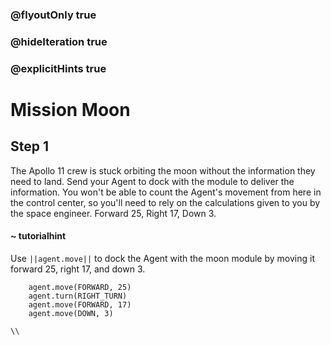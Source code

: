 ### @flyoutOnly true
### @hideIteration true
### @explicitHints true

# Mission Moon

## Step 1
The Apollo 11 crew is stuck orbiting the moon without the information they need to land. Send your Agent to dock with the module to deliver the information. You won't be able to count the Agent's movement from here in the control center, so you'll need to rely on the calculations given to you by the space engineer. Forward 25, Right 17, Down 3.


#### ~ tutorialhint 
Use ``||agent.move||`` to dock the Agent with the moon module by moving it forward 25, right 17, and down 3.

```ghost
    agent.move(FORWARD, 25)
    agent.turn(RIGHT_TURN)
    agent.move(FORWARD, 17)
    agent.move(DOWN, 3)
```
```template
\\
```
```package
```
